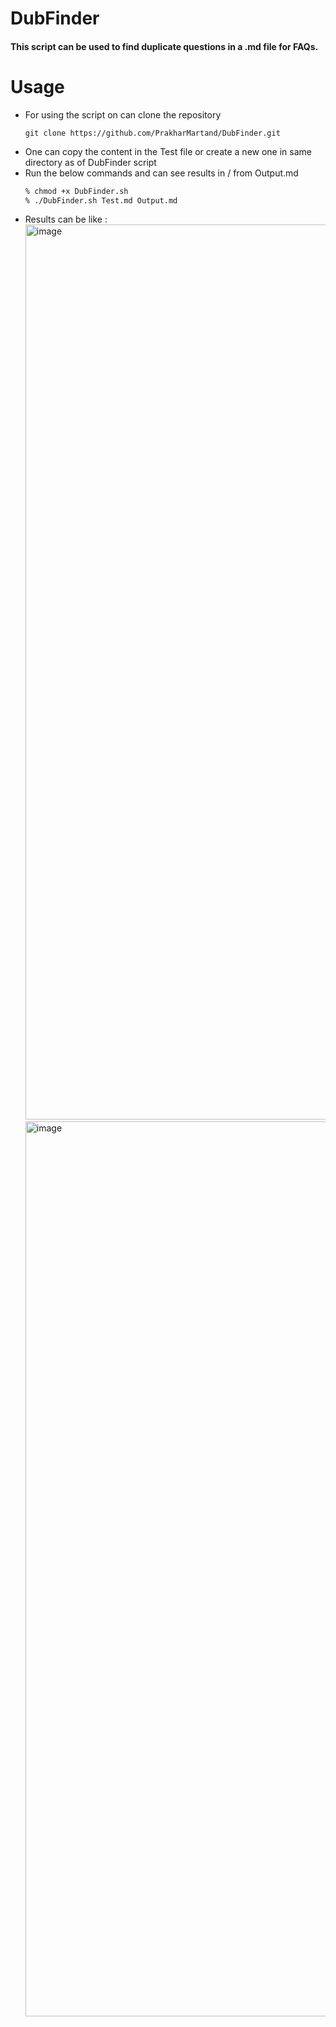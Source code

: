 # DubFinder

#### This script can be used to find duplicate questions in a .md file for FAQs.

# Usage

- For using the script on can clone the repository
  ```
  git clone https://github.com/PrakharMartand/DubFinder.git

- One can copy the content in the Test file or create a new one in same directory as of DubFinder script
- Run the below commands and can see results in / from Output.md
  ```sh
  % chmod +x DubFinder.sh
  % ./DubFinder.sh Test.md Output.md

- Results can be like :
  <img width="1432" alt="image" src="https://github.com/PrakharMartand/DubFinder/assets/139952065/3717a2b6-3ae9-4a84-a7d8-1b273874bb68">
  <img width="1432" alt="image" src="https://github.com/PrakharMartand/DubFinder/assets/139952065/9eaba220-cc70-4df3-8c39-f9da25341a9e">
